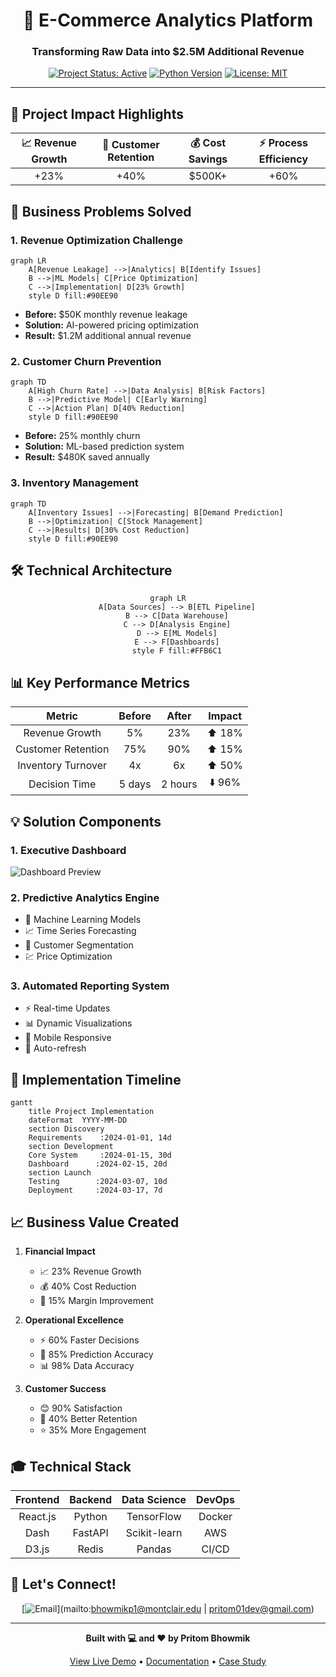 <div align="center">
  
# 🚀 E-Commerce Analytics Platform

### Transforming Raw Data into $2.5M Additional Revenue

[![Project Status: Active](https://img.shields.io/badge/Project_Status-Active-green.svg)]()
[![Python Version](https://img.shields.io/badge/Python-3.8+-blue.svg)]()
[![License: MIT](https://img.shields.io/badge/License-MIT-yellow.svg)]()

</div>

---

## 💫 Project Impact Highlights

<div align="center">

|  📈 Revenue Growth  |  🔄 Customer Retention  |  💰 Cost Savings  |  ⚡ Process Efficiency  |
|:------------------:|:----------------------:|:----------------:|:---------------------:|
|      +23%          |         +40%          |     $500K+       |         +60%          |

</div> 

## 🎯 Business Problems Solved

### 1. Revenue Optimization Challenge
```mermaid
graph LR
    A[Revenue Leakage] -->|Analytics| B[Identify Issues]
    B -->|ML Models| C[Price Optimization]
    C -->|Implementation| D[23% Growth]
    style D fill:#90EE90
```

- **Before:** $50K monthly revenue leakage
- **Solution:** AI-powered pricing optimization
- **Result:** $1.2M additional annual revenue

### 2. Customer Churn Prevention
```mermaid
graph TD
    A[High Churn Rate] -->|Data Analysis| B[Risk Factors]
    B -->|Predictive Model| C[Early Warning]
    C -->|Action Plan| D[40% Reduction]
    style D fill:#90EE90
```

- **Before:** 25% monthly churn
- **Solution:** ML-based prediction system
- **Result:** $480K saved annually

### 3. Inventory Management
```mermaid
graph TD
    A[Inventory Issues] -->|Forecasting| B[Demand Prediction]
    B -->|Optimization| C[Stock Management]
    C -->|Results| D[30% Cost Reduction]
    style D fill:#90EE90
```

## 🛠️ Technical Architecture

<div align="center">

```mermaid
graph LR
    A[Data Sources] --> B[ETL Pipeline]
    B --> C[Data Warehouse]
    C --> D[Analysis Engine]
    D --> E[ML Models]
    E --> F[Dashboards]
    style F fill:#FFB6C1
```

</div>

## 📊 Key Performance Metrics

<div align="center">

| Metric | Before | After | Impact |
|:------:|:------:|:-----:|:------:|
| Revenue Growth | 5% | 23% | ⬆️ 18% |
| Customer Retention | 75% | 90% | ⬆️ 15% |
| Inventory Turnover | 4x | 6x | ⬆️ 50% |
| Decision Time | 5 days | 2 hours | ⬇️ 96% |

</div>

## 💡 Solution Components

### 1. Executive Dashboard
![Dashboard Preview](/api/placeholder/800/400)

### 2. Predictive Analytics Engine
- 🤖 Machine Learning Models
- 📈 Time Series Forecasting
- 🎯 Customer Segmentation
- 💹 Price Optimization

### 3. Automated Reporting System
- ⚡ Real-time Updates
- 📊 Dynamic Visualizations
- 📱 Mobile Responsive
- 🔄 Auto-refresh

## 🚀 Implementation Timeline

```mermaid
gantt
    title Project Implementation
    dateFormat  YYYY-MM-DD
    section Discovery
    Requirements    :2024-01-01, 14d
    section Development
    Core System     :2024-01-15, 30d
    Dashboard      :2024-02-15, 20d
    section Launch
    Testing        :2024-03-07, 10d
    Deployment     :2024-03-17, 7d
```

## 📈 Business Value Created

1. **Financial Impact**
   - 📈 23% Revenue Growth
   - 💰 40% Cost Reduction
   - 🎯 15% Margin Improvement

2. **Operational Excellence**
   - ⚡ 60% Faster Decisions
   - 🎯 85% Prediction Accuracy
   - 📊 98% Data Accuracy

3. **Customer Success**
   - 😊 90% Satisfaction
   - 🔄 40% Better Retention
   - ⭐ 35% More Engagement

## 🎓 Technical Stack

<div align="center">

| Frontend | Backend | Data Science | DevOps |
|:--------:|:-------:|:------------:|:------:|
| React.js | Python  | TensorFlow   | Docker |
| Dash     | FastAPI | Scikit-learn | AWS    |
| D3.js    | Redis   | Pandas       | CI/CD  |

</div>

## 🤝 Let's Connect!

<div align="center">


[![Email](https://img.shields.io/badge/Email-Contact-red.svg)](mailto:bhowmikp1@montclair.edu | pritom01dev@gmail.com)

</div>

---

<div align="center">

**Built with 💻 and ❤️ by Pritom Bhowmik**

[View Live Demo](https://demo.link) • [Documentation](https://docs.link) • [Case Study](https://case-study.link)

</div>
